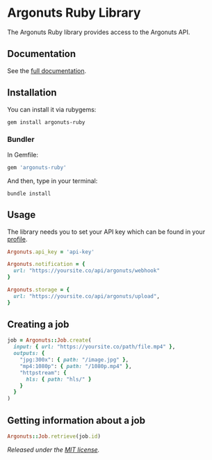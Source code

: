 # Argonuts Ruby Library

The Argonuts Ruby library provides access to the Argonuts API.

## Documentation

See the [full documentation](https://argonuts.co/docs).

## Installation

You can install it via rubygems:

```console
gem install argonuts-ruby
```

### Bundler

In Gemfile:

```ruby
gem 'argonuts-ruby'
```

And then, type in your terminal:

```console
bundle install
```

## Usage

The library needs you to set your API key which can be found in your [profile](https://argonuts.co/profile).


```ruby
Argonuts.api_key = 'api-key'

Argonuts.notification = {
  url: "https://yoursite.co/api/argonuts/webhook"
}

Argonuts.storage = {
  url: "https://yoursite.co/api/argonuts/upload",
}
```

## Creating a job

```ruby
job = Argonuts::Job.create(
  input: { url: "https://yoursite.co/path/file.mp4" },
  outputs: {
    "jpg:300x": { path: "/image.jpg" },
    "mp4:1080p": { path: "/1080p.mp4" },
    "httpstream": {
      hls: { path: "hls/" }
    }
  }
)
```

## Getting information about a job

```ruby
Argonuts::Job.retrieve(job.id)
```

*Released under the [MIT license](http://www.opensource.org/licenses/mit-license.php).*
